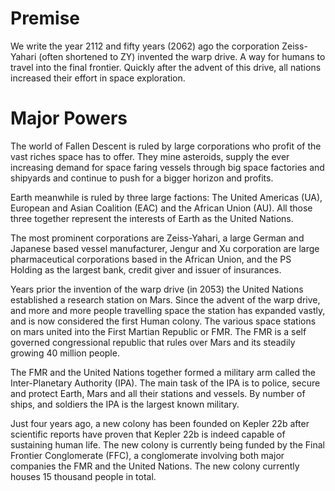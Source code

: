 # Premise

We write the year 2112 and fifty years (2062) ago the corporation Zeiss-Yahari
(often shortened to ZY) invented the warp drive. A way for humans to travel
into the final frontier. Quickly after the advent of this drive, all nations
increased their effort in space exploration.

# Major Powers

The world of Fallen Descent is ruled by large corporations who profit of the
vast riches space has to offer. They mine asteroids, supply the ever increasing
demand for space faring vessels through big space factories and shipyards and
continue to push for a bigger horizon and profits.

Earth meanwhile is ruled by three large factions: The United Americas (UA),
European and Asian Coalition (EAC) and the African Union (AU). All those three
together represent the interests of Earth as the United Nations.

The most prominent corporations are Zeiss-Yahari, a large German and Japanese
based vessel manufacturer, Jengur and Xu corporation are large pharmaceutical
corporations based in the African Union, and the PS Holding as the
largest bank, credit giver and issuer of insurances.

Years prior the invention of the warp drive (in 2053) the United Nations
established a research station on Mars. Since the advent of the warp drive, and
more and more people travelling space the station has expanded vastly, and is
now considered the first Human colony. The various space stations on mars united
into the First Martian Republic or FMR. The FMR is a self governed congressional
republic that rules over Mars and its steadily growing 40 million people.

The FMR and the United Nations together formed a military arm called the
Inter-Planetary Authority (IPA). The main task of the IPA is to police, secure
and protect Earth, Mars and all their stations and vessels. By number of ships,
and soldiers the IPA is the largest known military.

Just four years ago, a new colony has been founded on Kepler 22b after
scientific reports have proven that Kepler 22b is indeed capable of sustaining
human life. The new colony is currently being funded by the
Final Frontier Conglomerate (FFC), a conglomerate involving both major companies
the FMR and the United Nations. The new colony currently houses 15 thousand
people in total.
